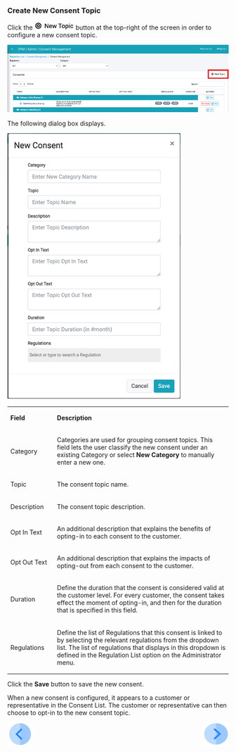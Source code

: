 ### Create New Consent Topic

Click the  ![image](/articles/DPM/images/Figure_64a_New_Topic_Icon.png) button at the top-right of the screen in order to configure a new consent topic.

 ![image](/articles/DPM/images/Figure_73_Consent_Management_Configuration_New_Topic.png)

The following dialog box displays.

 ![image](/articles/DPM/images/Figure_64_New_Consent_Screen.png)

<table>
<tbody>
<tr>
<td width="103">
<p><strong>Field</strong></p>
</td>
<td width="600">
<p><strong>Description</strong></p>
</td>
</tr>
<tr>
<td width="103">
<p>Category</p>
</td>
<td width="600">
<p>Categories are used for grouping consent topics. This field lets the user classify the new consent under an existing Category or select <strong>New Category</strong> to manually enter a new one. &nbsp;</p>
</td>
</tr>
<tr>
<td width="103">
<p>Topic</p>
</td>
<td width="600">
<p>The consent topic name.</p>
</td>
</tr>
<tr>
<td width="103">
<p>Description</p>
</td>
<td width="600">
<p>The consent topic description.</p>
</td>
</tr>
<tr>
<td width="103">
<p>Opt In Text</p>
</td>
<td width="600">
<p>An additional description that explains the benefits of opting-in to each consent to the customer.</p>
</td>
</tr>
<tr>
<td width="103">
<p>Opt Out Text</p>
</td>
<td width="600">
<p>An additional description that explains the impacts of opting-out from each consent to the customer.</p>
</td>
</tr>
<tr>
<td width="103">
<p>Duration</p>
</td>
<td width="600">
<p>Define the duration that the consent is considered valid at the customer level. For every customer, the consent takes effect the moment of opting-in, and then for the duration that is specified in this field.</p>
</td>
</tr>
<tr>
<td width="103">
<p>Regulations</p>
</td>
<td width="600">
<p>Define the list of Regulations that this consent is linked to by selecting the relevant regulations from the dropdown list. The list of regulations that displays in this dropdown is defined in the Regulation List option on the Administrator menu.</p>
</td>
</tr>
</tbody>
</table>

Click the <b>Save</b> button to save the new consent. 

When a new consent is configured, it appears to a customer or representative in the Consent List. The customer or representative can then choose to opt-in to the new consent topic. 

[![Previous](/articles/DPM/images/Previous.png)](/articles/DPM/08_Consent_Management/03_View_Consent_List.md)[<img align="right" width="60" height="54" src="/articles/DPM/images/Next.png">](/articles/DPM/08_Consent_Management/05_Obtain_Customer_Consent.md)

